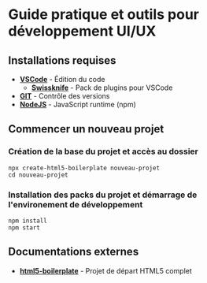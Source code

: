 # Guide pratique et outils pour développement UI/UX
## Installations requises
- __[VSCode](https://code.visualstudio.com/)__ - Édition du code
  - __[Swissknife](https://marketplace.visualstudio.com/items?itemName=luisfontes19.vscode-swissknife)__ - Pack de plugins pour VSCode
- __[GIT](https://git-scm.com/downloads)__ - Contrôle des versions
- __[NodeJS](https://nodejs.org/)__ - JavaScript runtime (npm)
## Commencer un nouveau projet
### Création de la base du projet et accès au dossier
    npx create-html5-boilerplate nouveau-projet
    cd nouveau-projet
### Installation des packs du projet et démarrage de l'environement de développement
    npm install
    npm start
## Documentations externes
- __[html5-boilerplate](https://github.com/h5bp/html5-boilerplate/blob/v8.0.0/dist/doc/TOC.md)__ - Projet de départ HTML5 complet
